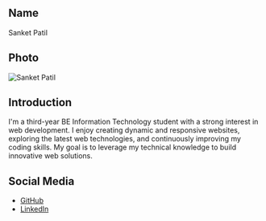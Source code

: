 ## Name
Sanket Patil

## Photo
![Sanket Patil](https://link-to-your-photo.jpg)

## Introduction
I'm a third-year BE Information Technology student with a strong interest in web development. I enjoy creating dynamic and responsive websites, exploring the latest web technologies, and continuously improving my coding skills. My goal is to leverage my technical knowledge to build innovative web solutions.

## Social Media
- [GitHub](https://github.com/Patilsanket844)
- [LinkedIn](www.linkedin.com/in/sanket-patil-55bb64260)
